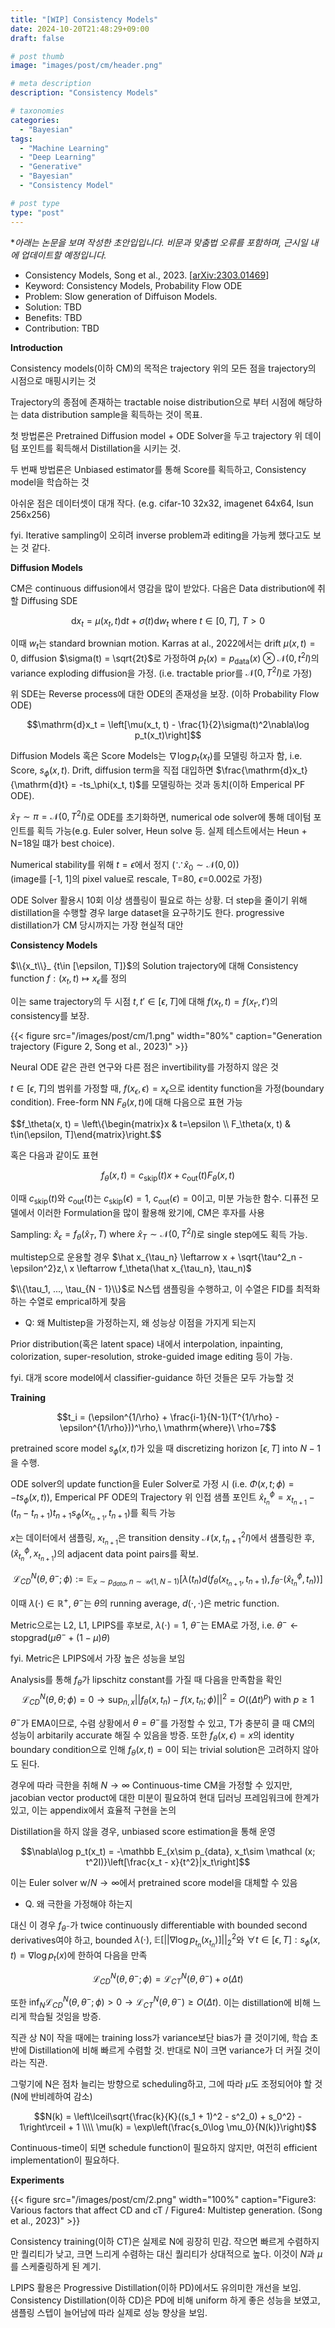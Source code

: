 ```yaml
---
title: "[WIP] Consistency Models"
date: 2024-10-20T21:48:29+09:00
draft: false

# post thumb
image: "images/post/cm/header.png"

# meta description
description: "Consistency Models"

# taxonomies
categories:
  - "Bayesian"
tags:
  - "Machine Learning"
  - "Deep Learning"
  - "Generative"
  - "Bayesian"
  - "Consistency Model"

# post type
type: "post"
---
```


**아래는 논문을 보며 작성한 초안입입니다. 비문과 맞춤법 오류를 포함하며, 근시일 내에 업데이트할 예정입니다.*

- Consistency Models, Song et al., 2023. [[arXiv:2303.01469](https://arxiv.org/abs/2303.01469)]
- Keyword: Consistency Models, Probability Flow ODE
- Problem: Slow generation of Diffuison Models.
- Solution: TBD
- Benefits: TBD
- Contribution: TBD

**Introduction**

Consistency models(이하 CM)의 목적은 trajectory 위의 모든 점을 trajectory의 시점으로 매핑시키는 것

Trajectory의 종점에 존재하는 tractable noise distribution으로 부터 시점에 해당하는 data distribution sample을 획득하는 것이 목표.

첫 방법론은 Pretrained Diffusion model + ODE Solver을 두고 trajectory 위 데이텀 포인트를 획득해서 Distillation을 시키는 것.

두 번째 방법론은 Unbiased estimator를 통해 Score를 획득하고, Consistency model을 학습하는 것

아쉬운 점은 데이터셋이 대개 작다. (e.g. cifar-10 32x32, imagenet 64x64, lsun 256x256)

fyi. Iterative sampling이 오히려 inverse problem과 editing을 가능케 했다고도 보는 것 같다.

**Diffusion Models**

CM은 continuous diffusion에서 영감을 많이 받았다. 다음은 Data distribution에 취할 Diffusing SDE

$$\mathrm{d}x_t = \mu(x_t, t)\mathrm{d}t + \sigma(t)\mathrm{d}w_t\ \mathrm{where}\ t\in [0, T],\ T > 0$$

이때 $w_t$는 standard brownian motion. Karras at al., 2022에서는 drift $\mu(x, t) = 0$, diffusion $\sigma(t) = \sqrt{2t}$로 가정하여 $p_t(x) = p_\mathrm{data}(x) \otimes \mathcal N(0, t^2I)$의 variance exploding diffusion을 가정. (i.e. tractable prior를 $\mathcal N(0, T^2I)$로 가정)

위 SDE는 Reverse process에 대한 ODE의 존재성을 보장. (이하 Probability Flow ODE)

$$\mathrm{d}x_t = \left[\mu(x_t, t) - \frac{1}{2}\sigma(t)^2\nabla\log p_t(x_t)\right]$$

Diffusion Models 혹은 Score Models는 $\nabla\log p_t(x_t)$를 모델링 하고자 함, i.e. Score, $s_\phi(x, t)$. Drift, diffusion term을 직접 대입하면 $\frac{\mathrm{d}x_t}{\mathrm{d}t} = -ts_\phi(x_t, t)$를 모델링하는 것과 동치(이하 Emperical PF ODE).

$\hat x_T \sim \pi = \mathcal N(0, T^2I)$로 ODE를 초기화하면, numerical ode solver에 통해 데이텀 포인트를 획득 가능(e.g. Euler solver, Heun solve 등. 실제 테스트에서는 Heun + N=18일 떄가 best choice).

Numerical stability를 위해 $t = \epsilon$에서 정지 ($\because \hat x_0 \sim \mathcal N(0, 0)$) \
(image를 [-1, 1]의 pixel value로 rescale, T=80, $\epsilon$=0.002로 가정)

ODE Solver 활용시 10회 이상 샘플링이 필요로 하는 상황. 더 step을 줄이기 위해 distillation을 수행할 경우 large dataset을 요구하기도 한다. progressive distillation가 CM 당시까지는 가장 현실적 대안

**Consistency Models**

$\\{x_t\\}_ {t\in [\epsilon, T]}$의 Solution trajectory에 대해 Consistency function $f: (x_t, t)\mapsto x_\epsilon$를 정의

이는 same trajectory의 두 시점 $t, t'\in[\epsilon, T]$에 대해 $f(x_t, t) = f(x_{t'}, t')$의 consistency를 보장.

{{< figure src="/images/post/cm/1.png" width="80%" caption="Generation trajectory (Figure 2, Song et al., 2023)" >}}

Neural ODE 같은 관련 연구와 다른 점은 invertibility를 가정하지 않은 것

$t\in[\epsilon, T]$의 범위를 가정할 때, $f(x_\epsilon, \epsilon) = x_\epsilon$으로 identity function을 가정(boundary condition). Free-form NN $F_\theta(x, t)$에 대해 다음으로 표현 가능 

$$f_\theta(x, t) = \left\\{\begin{matrix}x & t=\epsilon \\\\ F_\theta(x, t) & t\in(\epsilon, T]\end{matrix}\right.$$

혹은 다음과 같이도 표현

$$f_\theta(x, t) = c_\mathrm{skip}(t)x + c_\mathrm{out}(t)F_\theta(x, t)$$

이때 $c_\mathrm{skip}(t)$와 $c_\mathrm{out}(t)$는 $c_\mathrm{skip}(\epsilon) = 1,\ c_\mathrm{out}(\epsilon) = 0$이고, 미분 가능한 함수. 디퓨전 모델에서 이러한 Formulation을 많이 활용해 왔기에, CM은 후자를 사용

Sampling: $\hat x_\epsilon = f_\theta(\hat x_T, T)\ \mathrm{where}\ \hat x_T \sim \mathcal N(0, T^2I)$로 single step에도 획득 가능.

multistep으로 운용할 경우 $\hat x_{\tau_n} \leftarrow x + \sqrt{\tau^2_n - \epsilon^2}z,\ x \leftarrow f_\theta(\hat x_{\tau_n}, \tau_n)$

$\\{\tau_1, ..., \tau_{N - 1}\\}$로 N스텝 샘플링을 수행하고, 이 수열은 FID를 최적화하는 수열로 emprical하게 찾음

- Q: 왜 Multistep을 가정하는지, 왜 성능상 이점을 가지게 되는지

Prior distribution(혹은 latent space) 내에서 interpolation, inpainting, colorization, super-resolution, stroke-guided image editing 등이 가능.

fyi. 대개 score model에서 classifier-guidance 하던 것들은 모두 가능할 것

**Training**

$$t_i = (\epsilon^{1/\rho} + \frac{i-1}{N-1}(T^{1/\rho} - \epsilon^{1/\rho}))^\rho,\ \mathrm{where}\ \rho=7$$

pretrained score model $s_\phi(x, t)$가 있을 때 discretizing horizon $[\epsilon, T]$ into $N - 1$을 수행.

ODE solver의 update function을 Euler Solver로 가정 시 (i.e. $\Phi(x, t; \phi) = -ts_\phi(x, t)$), Emperical PF ODE의 Trajectory 위 인접 샘플 포인트 $\hat x^\phi_{t_n} = x_{t_{n+1}} - (t_n - t_{n+1})t_{n+1}s_\phi(x_{t_{n+1}}, t_{n+1})$를 획득 가능

$x$는 데이터에서 샘플링, $x_{t_{n+1}}$은 transition density $\mathcal N(x, t^2_{n+1}I)$에서 샘플링한 후, $(\hat x^\phi_{t_n}, x_{t_{n+1}})$의 adjacent data point pairs를 확보. 

$$\mathcal L^N_{CD}(\theta, \theta^-; \phi) := \mathbb E_{x\sim p_{data}, n\sim \mathcal U(1, N-1)}[\lambda(t_n)d(f_\theta(x_{t_{n+1}}, t_{n+1}), f_{\theta^-}(\hat x^\phi_{t_n}, t_n))]$$

이때 $\lambda(\cdot)\in\mathbb R^+$, $\theta^-$는 $\theta$의 running average, $d(\cdot, \cdot)$은 metric function.

Metric으로는 L2, L1, LPIPS를 후보로, $\lambda(\cdot) = 1$, $\theta^-$는 EMA로 가정, i.e. $\theta^- \leftarrow \mathrm{stopgrad}(\mu\theta^- + (1 - \mu)\theta)$

fyi. Metric은 LPIPS에서 가장 높은 성능을 보임

Analysis를 통해 $f_\theta$가 lipschitz constant를 가질 때 다음을 만족함을 확인
$$\mathcal L^N_{CD}(\theta, \theta; \phi) = 0 \rightarrow \sup_{n, x}||f_\theta(x, t_n) - f(x, t_n; \phi)||^2 = O((\Delta t)^p)\ \mathrm{with}\ p \ge 1$$

$\theta^-$가 EMA이므로, 수렴 상황에서 $\theta = \theta^-$를 가정할 수 있고, T가 충분히 클 때 CM의 성능이 arbitarily accurate 해질 수 있음을 방증. 또한 $f_\theta(x, \epsilon) = x$의 identity boundary condition으로 인해 $f_\theta(x, t) = 0$이 되는 trivial solution은 고려하지 않아도 된다.

경우에 따라 극한을 취해 $N\to\infty$ Continuous-time CM을 가정할 수 있지만, jacobian vector product에 대한 미분이 필요하여 현대 딥러닝 프레임워크에 한계가 있고, 이는 appendix에서 효율적 구현을 논의

Distillation을 하지 않을 경우, unbiased score estimation을 통해 운영

$$\nabla\log p_t(x_t) = -\mathbb E_{x\sim p_{data}, x_t\sim \mathcal (x; t^2I)}\left[\frac{x_t - x}{t^2}|x_t\right]$$

이는 Euler solver w/$N \to \infty$에서 pretrained score model을 대체할 수 있음

- Q. 왜 극한을 가정해야 하는지

대신 이 경우 $f_{\theta^-}$가 twice continuously differentiable with bounded second derivatives여야 하고, bounded $\lambda(\cdot),\ \mathbb E[||\nabla\log p_{t_n}(x_{t_n})]||^2_2$와 $\forall t\in[\epsilon, T]: s_\phi(x, t) = \nabla\log p_t(x)$에 한하여 다음을 만족

$$\mathcal L^N_{CD}(\theta, \theta^-; \phi) = \mathcal L^N_{CT}(\theta, \theta^-) + o(\Delta t)$$

또한 $\inf_N\mathcal L^N_{CD}(\theta, \theta^-; \phi) > 0 \to \mathcal L^N_{CT}(\theta, \theta^-)\ge O(\Delta t)$. 이는 distillation에 비해 느리게 학습될 것임을 방증.

직관 상 N이 작을 때에는 training loss가 variance보단 bias가 클 것이기에, 학습 초반에 Distillation에 비해 빠르게 수렴할 것. 반대로 N이 크면 variance가 더 커질 것이라는 직관.

그렇기에 N은 점차 늘리는 방향으로 scheduling하고, 그에 따라 $\mu$도 조정되어야 할 것(N에 반비례하여 감소)

$$N(k) = \left\lceil\sqrt{\frac{k}{K}((s_1 + 1)^2 - s^2_0) + s_0^2} - 1\right\rceil + 1 \\\\
\mu(k) = \exp\left(\frac{s_0\log \mu_0}{N(k)}\right)$$

Continuous-time이 되면 schedule function이 필요하지 않지만, 여전히 efficient implementation이 필요하다.

**Experiments**

{{< figure src="/images/post/cm/2.png" width="100%" caption="Figure3: Various factors that affect CD and cT / Figure4: Multistep generation. (Song et al., 2023)" >}}

Consistency training(이하 CT)은 실제로 N에 굉장히 민감. 작으면 빠르게 수렴하지만 퀄리티가 낮고, 크면 느리게 수렴하는 대신 퀄리티가 상대적으로 높다. 이것이 $N$과 $\mu$를 스케줄링하게 된 계기. 

LPIPS 활용은 Progressive Distillation(이하 PD)에서도 유의미한 개선을 보임. Consistency Distillation(이하 CD)은 PD에 비해 uniform 하게 좋은 성능을 보였고, 샘플링 스텝이 늘어남에 따라 실제로 성능 향상을 보임. 
